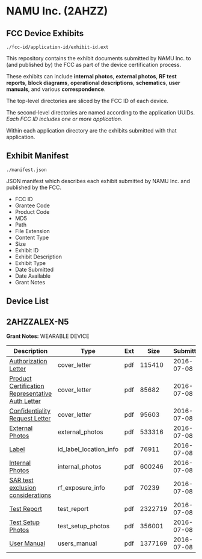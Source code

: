 # NAMU Inc. (2AHZZ)
## FCC Device Exhibits

```
./fcc-id/application-id/exhibit-id.ext
```

This repository contains the exhibit documents submitted by NAMU Inc. to (and published by) the FCC as part of the device certification process.

These exhibits can include **internal photos**, **external photos**, **RF test reports**, **block diagrams**, **operational descriptions**, **schematics**, **user manuals**, and various **correspondence**.

The top-level directories are sliced by the FCC ID of each device.

The second-level directories are named according to the application UUIDs. *Each FCC ID includes one or more application.*

Within each application directory are the exhibits submitted with that application. 

## Exhibit Manifest

```
./manifest.json
```

JSON manifest which describes each exhibit submitted by NAMU Inc. and published by the FCC.

- FCC ID
- Grantee Code
- Product Code
- MD5
- Path
- File Extension
- Content Type
- Size
- Exhibit ID
- Exhibit Description
- Exhibit Type
- Date Submitted
- Date Available
- Grant Notes

## Device List
## 2AHZZALEX-N5
**Grant Notes:** WEARABLE DEVICE

| Description | Type | Ext | Size | Submitted | Available |
| ----------- | ---- | --- | ---- | --------- | --------- |
| [Authorization Letter](2AHZZALEX-N5/21120c33ca547e53cbdf3a4949c06679/3056685.pdf) | cover_letter | pdf | 115410 | 2016-07-08 | 2016-07-08 |
| [Product Certification Representative Auth Letter](2AHZZALEX-N5/21120c33ca547e53cbdf3a4949c06679/3056686.pdf) | cover_letter | pdf | 85682 | 2016-07-08 | 2016-07-08 |
| [Confidentiality Request Letter](2AHZZALEX-N5/21120c33ca547e53cbdf3a4949c06679/3056687.pdf) | cover_letter | pdf | 95603 | 2016-07-08 | 2016-07-08 |
| [External Photos](2AHZZALEX-N5/21120c33ca547e53cbdf3a4949c06679/3056694.pdf) | external_photos | pdf | 533316 | 2016-07-08 | 2017-01-04 |
| [Label](2AHZZALEX-N5/21120c33ca547e53cbdf3a4949c06679/3056698.pdf) | id_label_location_info | pdf | 76911 | 2016-07-08 | 2016-07-08 |
| [Internal Photos](2AHZZALEX-N5/21120c33ca547e53cbdf3a4949c06679/3056695.pdf) | internal_photos | pdf | 600246 | 2016-07-08 | 2017-01-04 |
| [SAR test exclusion considerations](2AHZZALEX-N5/21120c33ca547e53cbdf3a4949c06679/3056693.pdf) | rf_exposure_info | pdf | 70239 | 2016-07-08 | 2016-07-08 |
| [Test Report](2AHZZALEX-N5/21120c33ca547e53cbdf3a4949c06679/3056692.pdf) | test_report | pdf | 2322719 | 2016-07-08 | 2016-07-08 |
| [Test Setup Photos](2AHZZALEX-N5/21120c33ca547e53cbdf3a4949c06679/3056696.pdf) | test_setup_photos | pdf | 356001 | 2016-07-08 | 2017-01-04 |
| [User Manual](2AHZZALEX-N5/21120c33ca547e53cbdf3a4949c06679/3056697.pdf) | users_manual | pdf | 1377169 | 2016-07-08 | 2017-01-04 |
